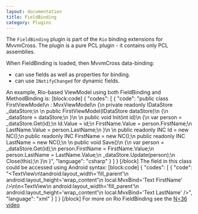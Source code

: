 ```yaml
---
layout: documentation
title: FieldBinding
category: Plugins
---
```

The `FieldBinding` plugin is part of the `Rio` binding extensions for MvvmCross. The plugin is a pure PCL plugin - it contains only PCL assemblies.

When FieldBinding is loaded, then MvvmCross data-binding:

- can use fields as well as properties for binding.
- can use `INotifyChanged` for dynamic fields.

An example, Rio-based ViewModel using both FieldBinding and MethodBinding is:
[block:code]
{
  "codes": [
    {
      "code": "public class FirstViewModel\n       : MvxViewModel\n    {\n        private readonly IDataStore _dataStore;\n        \n        public FirstViewModel(IDataStore dataStore)\n        {\n            _dataStore = dataStore;\n        }\n        \n        public void Init(int id)\n        {\n            var person = _dataStore.Get<Person>(id);\n            Id.Value = id;\n            FirstName.Value = person.FirstName;\n            LastName.Value = person.LastName;\n        }\n        \n        public readonly INC<int> Id = new NC<int>();\n        public readonly INC<string> FirstName = new NC<string>();\n        public readonly INC<string> LastName = new NC<string>();\n        \n        public void Save()\n        {\n            var person = _dataStore.Get<Person>(id);\n            person.FirstName = FirstName.Value;\n            person.LastName = LastName.Value;\n            _dataStore.Update(person);\n            Close(this);\n        }\n    }",
      "language": "csharp"
    }
  ]
}
[/block]
The field in this class could be accessed using Android syntax:
[block:code]
{
  "codes": [
    {
      "code": "<TextView\n\tandroid:layout_width='fill_parent'\n  android:layout_height='wrap_content'\n  local:MvxBind='Text FirstName' />\n\n<TextView\n  android:layout_width='fill_parent'\n  android:layout_height='wrap_content'\n  local:MvxBind='Text LastName' />",
      "language": "xml"
    }
  ]
}
[/block]
For more on Rio FieldBinding see the [N=36 video](http://slodge.blogspot.co.uk/2013/07/n36-rio-binding-carnival.html)